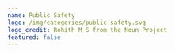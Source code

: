 ```yaml
---
name: Public Safety
logo: /img/categories/public-safety.svg
logo_credit: Rohith M S from the Noun Project
featured: false
---
```

